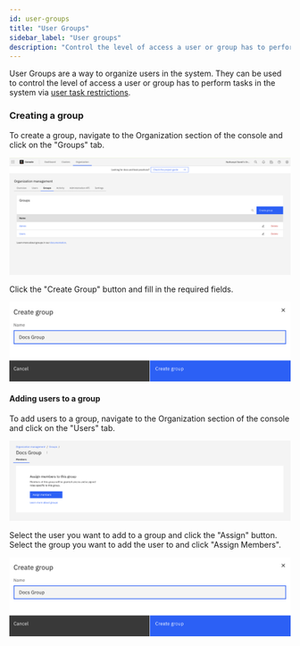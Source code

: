 ```yaml
---
id: user-groups
title: "User Groups"
sidebar_label: "User groups"
description: "Control the level of access a user or group has to perform tasks in the system via user task access restrictions."
---
```


User Groups are a way to organize users in the system. They can be used to control the level of access a user or group has to perform tasks in the system via [user task restrictions](user-task-access-restrictions.md).

### Creating a group

To create a group, navigate to the Organization section of the console and click on the "Groups" tab.

![Groups Management](../assets/access-control/group-management.png)

Click the "Create Group" button and fill in the required fields.

![Create a group](../assets/access-control/create-group.png)

#### Adding users to a group

To add users to a group, navigate to the Organization section of the console and click on the "Users" tab.

![Groups Members](../assets/access-control/group-members.png)

Select the user you want to add to a group and click the "Assign" button. Select the group you want to add the user to and click "Assign Members".

![Assign a Member](../assets/access-control/create-group.png)
